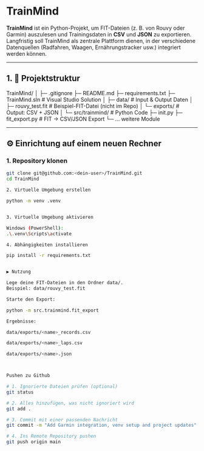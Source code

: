 ﻿# TrainMind

**TrainMind** ist ein Python-Projekt, um FIT-Dateien (z. B. von Rouvy oder Garmin) auszulesen und Trainingsdaten in **CSV** und **JSON** zu exportieren.  
Langfristig soll TrainMind als zentrale Plattform dienen, in der verschiedene Datenquellen (Radfahren, Waagen, Ernährungstracker usw.) integriert werden können.  

---

## 1. 📂 Projektstruktur

TrainMind/
│
├─ .gitignore
├─ README.md
├─ requirements.txt
├─ TrainMind.sln # Visual Studio Solution
│
├─ data/ # Input & Output Daten
│ ├─ rouvy_test.fit # Beispiel-FIT-Datei (nicht im Repo)
│ └─ exports/ # Output: CSV + JSON
│
└─ src/trainmind/ # Python Code
├─ init.py
├─ fit_export.py # FIT → CSV/JSON Export
└─ ... weitere Module



---

## ⚙️ Einrichtung auf einem neuen Rechner

### 1. Repository klonen
```bash
git clone git@github.com:<dein-user>/TrainMind.git
cd TrainMind

2. Virtuelle Umgebung erstellen

python -m venv .venv


3. Virtuelle Umgebung aktivieren

Windows (PowerShell):
.\.venv\Scripts\activate

4. Abhängigkeiten installieren

pip install -r requirements.txt


▶️ Nutzung

Lege deine FIT-Dateien in den Ordner data/.
Beispiel: data/rouvy_test.fit

Starte den Export:

python -m src.trainmind.fit_export

Ergebnisse:

data/exports/<name>_records.csv

data/exports/<name>_laps.csv

data/exports/<name>.json



Pushen zu Github

# 1. Ignorierte Dateien prüfen (optional)
git status

# 2. Alles hinzufügen, was nicht ignoriert wird
git add .

# 3. Commit mit einer passenden Nachricht
git commit -m "Add Garmin integration, venv setup and project updates"

# 4. Ins Remote Repository pushen
git push origin main


